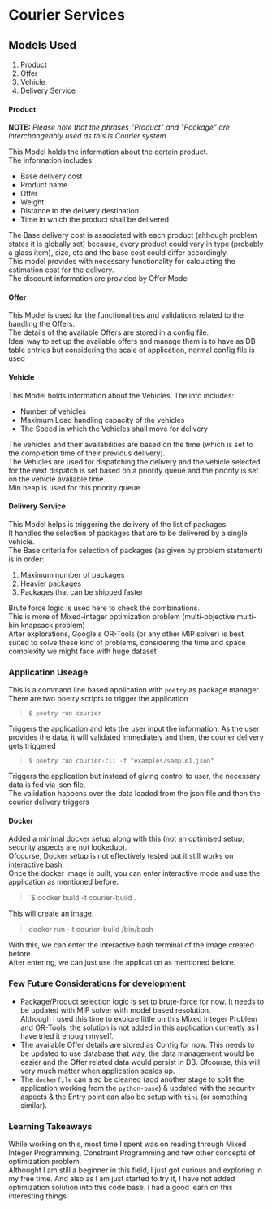 # Courier Services

## Models Used
1. Product
2. Offer
3. Vehicle
4. Delivery Service

#### Product

**NOTE:** _Please note that the phrases "Product" and "Package" are interchangeably used as this is Courier system_

This Model holds the information about the certain product. \
The information includes:
- Base delivery cost
- Product name
- Offer
- Weight
- Distance to the delivery destination
- Time in which the product shall be delivered

The Base delivery cost is associated with each product (although problem states it is globally set) because, every product could vary in type (probably a glass item), size, etc and the base cost could differ accordingly. \
This model provides with necessary functionality for calculating the estimation cost for the delivery.\
The discount information are provided by Offer Model

#### Offer
This Model is used for the functionalities and validations related to the handling the Offers. \
The details of the available Offers are stored in a config file. \
Ideal way to set up the available offers and manage them is to have as DB table entries but considering the scale of application, normal config file is used

#### Vehicle
This Model holds information about the Vehicles. The info includes:
- Number of vehicles
- Maximum Load handling capacity of the vehicles
- The Speed in which the Vehicles shall move for delivery

The vehicles and their availabilities are based on the time (which is set to the completion time of their previous delivery).\
The Vehicles are used for dispatching the delivery and the vehicle selected for the next dispatch is set based on a priority queue and the priority is set on the vehicle available time. \
Min heap is used for this priority queue.

#### Delivery Service
This Model helps is triggering the delivery of the list of packages. \
It handles the selection of packages that are to be delivered by a single vehicle. \
The Base criteria for selection of packages (as given by problem statement) is in order:
1. Maximum number of packages
2. Heavier packages
3. Packages that can be shipped faster

Brute force logic is used here to check the combinations.\
This is more of Mixed-integer optimization problem (multi-objective multi-bin knapsack problem) \
After explorations, Google's OR-Tools (or any other MIP solver) is best suited to solve these kind of problems, considering the time and space complexity we might face with huge dataset

### Application Useage
This is a command line based application with `poetry` as package manager.\
There are two poetry scripts to trigger the application

> `$ poetry run courier`

 Triggers the application and lets the user input the information. As the user provides the data, it will validated immediately and then, the courier delivery gets triggered

 > `$ poetry run courier-cli -f "examples/sample1.json"`

Triggers the application but instead of giving control to user, the necessary data is fed via json file.\
The validation happens over the data loaded from the json file and then the courier delivery triggers

#### Docker
Added a minimal docker setup along with this (not an optimised setup; security aspects are not lookedup).\
Ofcourse, Docker setup is not effectively tested but it still works on interactive bash.\
Once the docker image is built, you can enter interactive mode and use the application as mentioned before.

> `$ docker build -t courier-build .

This will create an image.

> docker run -it courier-build /bin/bash

With this, we can enter the interactive bash terminal of the image created before.\
After entering, we can just use the application as mentioned before.

### Few Future Considerations for development
- Package/Product selection logic is set to brute-force for now. It needs to be updated with MIP solver with model based resolution. \
Although I used this time to explore little on this Mixed Integer Problem and OR-Tools, the solution is not added in this application currently as I have tried it enough myself.
- The available Offer details are stored as Config for now. This needs to be updated to use database that way, the data management would be easier and the Offer related data would persist in DB. Ofcourse, this will very much matter when application scales up.
- The `dockerfile` can also be cleaned (add another stage to split the application working from the `python-base`) & updated with the security aspects & the Entry point can also be setup with `tini` (or something similar).

### Learning Takeaways
While working on this, most time I spent was on reading through Mixed Integer Programming, Constraint Programming and few other concepts of optimization problem. \
Althought I am still a beginner in this field, I just got curious and exploring in my free time. And also as I am just started to try it, I have not added optimization solution into this code base. I had a good learn on this interesting things.

